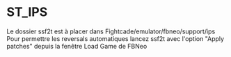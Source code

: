 # ST_IPS 

Le dossier ssf2t est à placer dans Fightcade/emulator/fbneo/support/ips \
Pour permettre les reversals automatiques lancez ssf2t avec l'option "Apply patches" depuis la fenêtre Load Game de FBNeo
